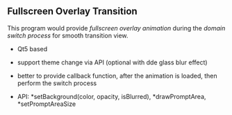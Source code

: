 ## Fullscreen Overlay Transition
This program would provide *fullscreen overlay animation* during the *domain switch process* for smooth transition view.

* Qt5 based


* support theme change via API (optional with dde glass blur effect)
* better to provide callback function, after the animation is loaded, then perform the switch process
* API: *setBackground(color, opacity, isBlurred), *drawPromptArea, *setPromptAreaSize